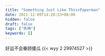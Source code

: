 ```yaml
---
title: "Something Just Like This+Paperman"
date: 2021-12-09T14:20:53+08:00
hidden: false
draft: false
tags: ["失神"]
keywords: []
---
```

好运不会眷顾傻瓜
{{< wyy 2 29974527 >}}










